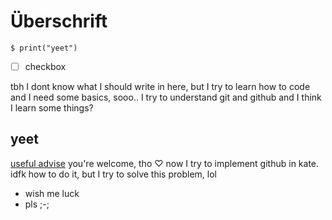 # Überschrift

```
$ print("yeet")
```
- [ ] checkbox 

tbh I dont know what I should write in here, but I try to learn how to code
and I need some basics, sooo..
I try to understand git and github and I think I learn some things?

## yeet
[useful advise](https://youtu.be/dQw4w9WgXcQ)
you're welcome, tho
♡
now I try to implement github in kate. idfk how to do it, but I try to solve this problem, lol
- wish me luck
- pls ;-;
